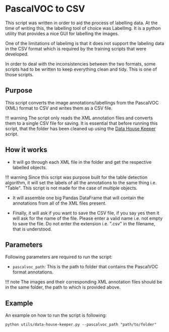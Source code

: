 # PascalVOC to CSV

This script was written in order to aid the process of labelling data. At the time of writing this, the labelling tool of choice was LabelImg. It is a python utility that provides a nice GUI for labelling the images.

One of the limitations of labelimg is that it does not support the labeling data in the CSV format which is required by the training scripts that were developed.

In order to deal with the inconsistencies between the two formats, some scripts had to be written to keep everything clean and tidy. This is one of those scripts.

## Purpose

This script converts the image annotations/labellings from the PascalVOC (XML) format to CSV and writes them as a CSV file.

!!! warning
    The script only reads the XML annotation files and converts them to a single CSV file for saving. It is essential that before running this script, that the folder has been cleaned up using the [Data House Keeper](data-house-keeper.md) script. 

## How it works

- It will go through each XML file in the folder and get the respective labelled objects. 

!!! warning
    Since this script was purpose built for the table detection algorithm, it will set the labels of all the annotations to the same thing i.e. "Table". This script is not made for the case of multiple objects.

- It will assemble one big Pandas DataFrame that will contain the annotations from all of the XML files present.

- Finally, it will ask if you want to save the CSV file, if you say yes then it will ask for the name of the file. Please enter a valid name i.e. not empty to save the file. Do not enter the extension i.e. ".csv" in the filename, that is understood.

## Parameters

Following parameters are required to run the script:

- `pascalvoc_path`: This is the path to folder that contains the PascalVOC format annotations.

!!! note
    The images and their corresponding XML annotation files should be in the same folder, the path to which is provided above.

## Example

An example on how to run the script is following:

```
python utils/data-house-keeper.py --pascalvoc_path "path/to/folder"
```